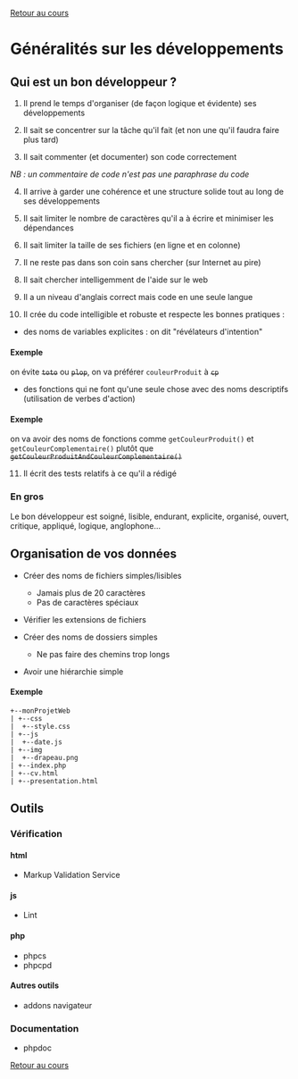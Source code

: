 [Retour au cours](../cours.md)

# Généralités sur les développements

## Qui est un bon développeur ?

1. Il prend le temps d'organiser (de façon logique et évidente) ses développements

2. Il sait se concentrer sur la tâche qu'il fait (et non une qu'il faudra faire plus tard)

3. Il sait commenter (et documenter) son code correctement

_NB : un commentaire de code n'est pas une paraphrase du code_

4. Il arrive à garder une cohérence et une structure solide tout au long de ses développements

5. Il sait limiter le nombre de caractères qu'il a à écrire et minimiser les dépendances

6. Il sait limiter la taille de ses fichiers (en ligne et en colonne)

7. Il ne reste pas dans son coin sans chercher (sur Internet au pire)

8. Il sait chercher intelligemment de l'aide sur le web

9. Il a un niveau d'anglais correct mais code en une seule langue

10. Il crée du code intelligible et robuste et respecte les bonnes pratiques :

- des noms de variables explicites : on dit "révélateurs d'intention"

#### Exemple

on évite ~~`toto`~~ ou ~~`plop`~~, on va préférer `couleurProduit` à ~~`cp`~~

- des fonctions qui ne font qu'une seule chose avec des noms descriptifs (utilisation de verbes d'action)

#### Exemple

on va avoir des noms de fonctions comme `getCouleurProduit()` et `getCouleurComplementaire()` plutôt que ~~`getCouleurProduitAndCouleurComplementaire()`~~

11. Il écrit des tests relatifs à ce qu'il a rédigé

### En gros

Le bon développeur est soigné, lisible, endurant, explicite, organisé, ouvert, critique, appliqué, logique, anglophone...

## Organisation de vos données

- Créer des noms de fichiers simples/lisibles
	* Jamais plus de 20 caractères
	* Pas de caractères spéciaux

- Vérifier les extensions de fichiers

- Créer des noms de dossiers simples
	* Ne pas faire des chemins trop longs

- Avoir une hiérarchie simple

#### Exemple

```
+--monProjetWeb
| +--css
|  +--style.css
| +--js
|  +--date.js
| +--img
|  +--drapeau.png
| +--index.php
| +--cv.html
| +--presentation.html
```

## Outils

### Vérification

#### html

* Markup Validation Service

#### js

* Lint

#### php

* phpcs
* phpcpd

#### Autres outils

* addons navigateur

### Documentation

* phpdoc

[Retour au cours](../cours.md)
